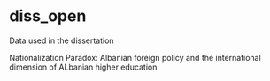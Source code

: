 # diss_open
Data used in the dissertation

Nationalization Paradox: Albanian foreign policy and the international dimension of ALbanian higher education

